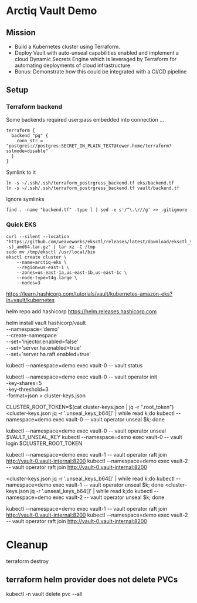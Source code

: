 # Arctiq Vault Demo

## Mission
- Build a Kubernetes cluster using Terraform.
- Deploy Vault with auto-unseal capabilities enabled and implement a
cloud Dynamic Secrets Engine which is leveraged by Terraform for
automating deployments of cloud infrastructure
- Bonus: Demonstrate how this could be integrated with a CI/CD
pipeline

## Setup

### Terraform backend

Some backends required user:pass embedded into connection ...
```
terraform {
  backend "pg" {
    conn_str = "postgres://postgres:SECRET_IN_PLAIN_TEXT@tower.home/terraform?sslmode=disable"
  }
}
```

Symlink to it
```
ln -s ~/.ssh/.ssh/terraform_postrgress_backend.tf eks/backend.tf
ln -s ~/.ssh/.ssh/terraform_postrgress_backend.tf vault/backend.tf
```

Ignore symlinks
```
find . -name "backend.tf" -type l | sed -e s'/^\.\///g' >> .gitignore
```

### Quick EKS
```
curl --silent --location "https://github.com/weaveworks/eksctl/releases/latest/download/eksctl_$(uname -s)_amd64.tar.gz" | tar xz -C /tmp
sudo mv /tmp/eksctl /usr/local/bin
eksctl create cluster \
    --name=arctiq-eks \
    --region=us-east-1 \
    --zones=us-east-1a,us-east-1b,us-east-1c \
    --node-type=t4g.large \
    --nodes=3
```

https://learn.hashicorp.com/tutorials/vault/kubernetes-amazon-eks?in=vault/kubernetes

helm repo add hashicorp https://helm.releases.hashicorp.com

helm install vault hashicorp/vault \
    --namespace='demo' \
    --create-namespace \
    --set='injector.enabled=false' \
    --set='server.ha.enabled=true' \
    --set='server.ha.raft.enabled=true'

kubectl --namespace=demo exec vault-0 -- vault status

kubectl --namespace=demo exec vault-0 -- vault operator init \
    -key-shares=5 \
    -key-threshold=3 \
    -format=json > cluster-keys.json

CLUSTER_ROOT_TOKEN=$(cat cluster-keys.json | jq -r ".root_token")
<cluster-keys.json jq -r '.unseal_keys_b64[]' | while read k;do kubectl --namespace=demo exec vault-0 -- vault operator unseal $k; done

kubectl --namespace=demo exec vault-0 -- vault operator unseal $VAULT_UNSEAL_KEY
kubectl --namespace=demo exec vault-0 -- vault login $CLUSTER_ROOT_TOKEN

kubectl --namespace=demo exec vault-1 -- vault operator raft join http://vault-0.vault-internal:8200
kubectl --namespace=demo exec vault-2 -- vault operator raft join http://vault-0.vault-internal:8200

<cluster-keys.json jq -r '.unseal_keys_b64[]' | while read k;do kubectl --namespace=demo exec vault-1 -- vault operator unseal $k; done
<cluster-keys.json jq -r '.unseal_keys_b64[]' | while read k;do kubectl --namespace=demo exec vault-2 -- vault operator unseal $k; done

kubectl --namespace=demo exec vault-1 -- vault operator raft join http://vault-0.vault-internal:8200
kubectl --namespace=demo exec vault-2 -- vault operator raft join http://vault-0.vault-internal:8200

# Cleanup
terraform destroy

## terraform helm provider does not delete PVCs
kubectl -n vault delete pvc --all
